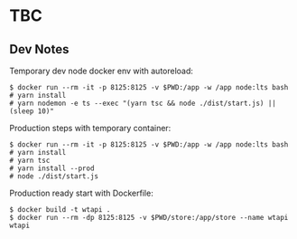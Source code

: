 # TBC

## Dev Notes

Temporary dev node docker env with autoreload:

```
$ docker run --rm -it -p 8125:8125 -v $PWD:/app -w /app node:lts bash
# yarn install
# yarn nodemon -e ts --exec "(yarn tsc && node ./dist/start.js) || (sleep 10)"
```

Production steps with temporary container:

```
$ docker run --rm -it -p 8125:8125 -v $PWD:/app -w /app node:lts bash
# yarn install
# yarn tsc
# yarn install --prod
# node ./dist/start.js
```

Production ready start with Dockerfile:

```
$ docker build -t wtapi .
$ docker run --rm -dp 8125:8125 -v $PWD/store:/app/store --name wtapi wtapi
